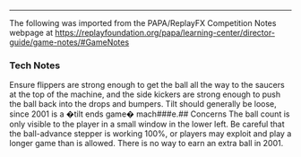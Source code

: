 ***
The following was imported from the PAPA/ReplayFX Competition Notes webpage at https://replayfoundation.org/papa/learning-center/director-guide/game-notes/#GameNotes
### Tech Notes
            
Ensure flippers are strong enough to get the ball all the way to the saucers at the top of the machine, and the side kickers are strong enough to push the ball back into the drops and bumpers. Tilt should generally be loose, since 2001 is a �tilt ends game� mach###e.## Concerns
The ball count is only visible to the player in a small window in the lower left. Be careful that the ball-advance stepper is working 100%, or players may exploit and play a longer game than is allowed. There is no way to earn an extra ball in 2001.
